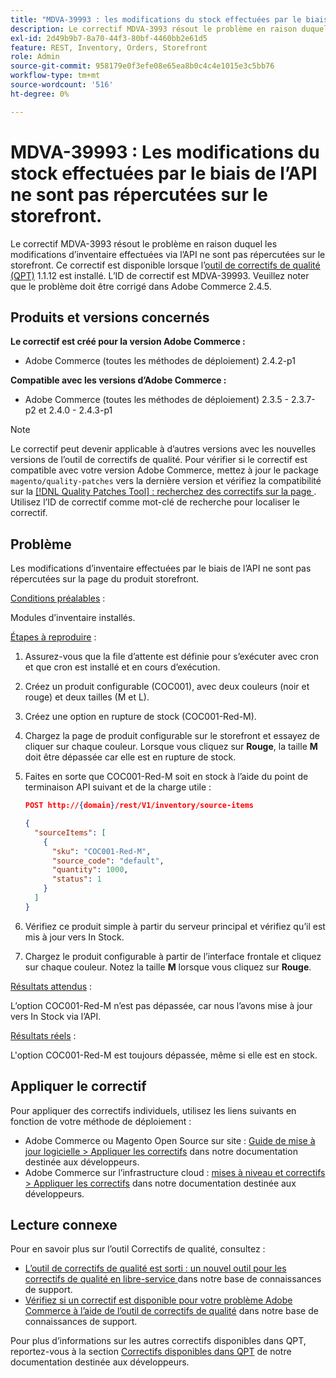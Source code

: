 ```yaml
---
title: "MDVA-39993 : les modifications du stock effectuées par le biais de l’API ne sont pas répercutées sur storefront"
description: Le correctif MDVA-3993 résout le problème en raison duquel les modifications d’inventaire effectuées via l’API ne sont pas répercutées sur le storefront. Ce correctif est disponible lorsque l’[outil de correctifs de qualité (QPT)](/help/announcements/adobe-commerce-announcements/magento-quality-patches-released-new-tool-to-self-serve-quality-patches.md) 1.1.12 est installé. L’ID de correctif est MDVA-39993. Veuillez noter que le problème doit être corrigé dans Adobe Commerce 2.4.5.
exl-id: 2d49b9b7-8a70-44f3-80bf-4460bb2e61d5
feature: REST, Inventory, Orders, Storefront
role: Admin
source-git-commit: 958179e0f3efe08e65ea8b0c4c4e1015e3c5bb76
workflow-type: tm+mt
source-wordcount: '516'
ht-degree: 0%

---
```


# MDVA-39993 : Les modifications du stock effectuées par le biais de l’API ne sont pas répercutées sur le storefront.

Le correctif MDVA-3993 résout le problème en raison duquel les modifications d’inventaire effectuées via l’API ne sont pas répercutées sur le storefront. Ce correctif est disponible lorsque l’[outil de correctifs de qualité (QPT)](/help/announcements/adobe-commerce-announcements/magento-quality-patches-released-new-tool-to-self-serve-quality-patches.md) 1.1.12 est installé. L’ID de correctif est MDVA-39993. Veuillez noter que le problème doit être corrigé dans Adobe Commerce 2.4.5.

## Produits et versions concernés

**Le correctif est créé pour la version Adobe Commerce :**

* Adobe Commerce (toutes les méthodes de déploiement) 2.4.2-p1

**Compatible avec les versions d’Adobe Commerce :**

* Adobe Commerce (toutes les méthodes de déploiement) 2.3.5 - 2.3.7-p2 et 2.4.0 - 2.4.3-p1

>[!NOTE]
>
>Le correctif peut devenir applicable à d’autres versions avec les nouvelles versions de l’outil de correctifs de qualité. Pour vérifier si le correctif est compatible avec votre version Adobe Commerce, mettez à jour le package `magento/quality-patches` vers la dernière version et vérifiez la compatibilité sur la [[!DNL Quality Patches Tool] : recherchez des correctifs sur la page ](https://devdocs.magento.com/quality-patches/tool.html#patch-grid). Utilisez l’ID de correctif comme mot-clé de recherche pour localiser le correctif.

## Problème

Les modifications d’inventaire effectuées par le biais de l’API ne sont pas répercutées sur la page du produit storefront.

<u>Conditions préalables</u> :

Modules d’inventaire installés.

<u>Étapes à reproduire</u> :

1. Assurez-vous que la file d’attente est définie pour s’exécuter avec cron et que cron est installé et en cours d’exécution.
1. Créez un produit configurable (COC001), avec deux couleurs (noir et rouge) et deux tailles (M et L).
1. Créez une option en rupture de stock (COC001-Red-M).
1. Chargez la page de produit configurable sur le storefront et essayez de cliquer sur chaque couleur. Lorsque vous cliquez sur **Rouge**, la taille **M** doit être dépassée car elle est en rupture de stock.
1. Faites en sorte que COC001-Red-M soit en stock à l’aide du point de terminaison API suivant et de la charge utile :

   ```json
   POST http://{domain}/rest/V1/inventory/source-items
   
   {
     "sourceItems": [
       {
         "sku": "COC001-Red-M",
         "source_code": "default",
         "quantity": 1000,
         "status": 1
       }
     ]
   }
   ```

1. Vérifiez ce produit simple à partir du serveur principal et vérifiez qu’il est mis à jour vers In Stock.
1. Chargez le produit configurable à partir de l’interface frontale et cliquez sur chaque couleur. Notez la taille **M** lorsque vous cliquez sur **Rouge**.

<u>Résultats attendus</u> :

L’option COC001-Red-M n’est pas dépassée, car nous l’avons mise à jour vers In Stock via l’API.

<u>Résultats réels</u> :

L&#39;option COC001-Red-M est toujours dépassée, même si elle est en stock.

## Appliquer le correctif

Pour appliquer des correctifs individuels, utilisez les liens suivants en fonction de votre méthode de déploiement :

* Adobe Commerce ou Magento Open Source sur site : [Guide de mise à jour logicielle > Appliquer les correctifs](https://devdocs.magento.com/guides/v2.4/comp-mgr/patching/mqp.html) dans notre documentation destinée aux développeurs.
* Adobe Commerce sur l’infrastructure cloud : [mises à niveau et correctifs > Appliquer les correctifs](https://devdocs.magento.com/cloud/project/project-patch.html) dans notre documentation destinée aux développeurs.

## Lecture connexe

Pour en savoir plus sur l’outil Correctifs de qualité, consultez :

* [ L’outil de correctifs de qualité est sorti : un nouvel outil pour les correctifs de qualité en libre-service ](/help/announcements/adobe-commerce-announcements/magento-quality-patches-released-new-tool-to-self-serve-quality-patches.md) dans notre base de connaissances de support.
* [Vérifiez si un correctif est disponible pour votre problème Adobe Commerce à l’aide de l’outil de correctifs de qualité](/help/support-tools/patches-available-in-qpt-tool/check-patch-for-magento-issue-with-magento-quality-patches.md) dans notre base de connaissances de support.

Pour plus d’informations sur les autres correctifs disponibles dans QPT, reportez-vous à la section [Correctifs disponibles dans QPT](https://devdocs.magento.com/quality-patches/tool.html#patch-grid) de notre documentation destinée aux développeurs.
